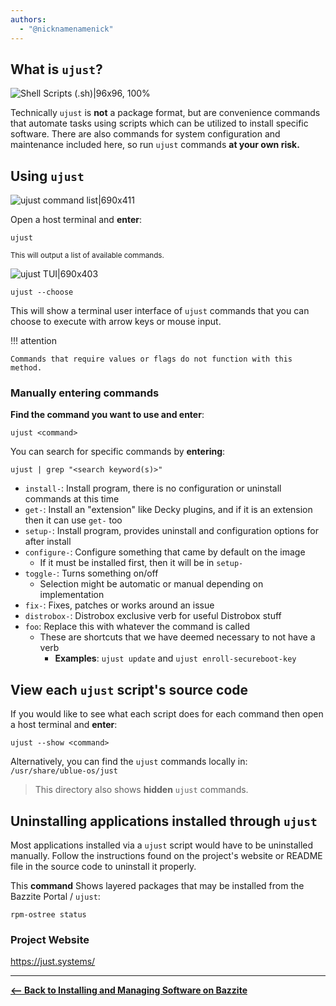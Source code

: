 ```yaml
---
authors:
  - "@nicknamenamenick"
---
```


<!-- ANCHOR: METADATA -->
<!--{"url_discourse": "https://universal-blue.discourse.group/docs?topic=2638", "fetched_at": "2024-09-03 16:43:04.643633+00:00"}-->
<!-- ANCHOR_END: METADATA -->

## What is `ujust`?

![Shell Scripts (.sh)|96x96, 100%](../img/Shell_Scripts__sh.png)

Technically `ujust` is **not** a package format, but are convenience commands that automate tasks using scripts which can be utilized to install specific software. There are also commands for system configuration and maintenance included here, so run `ujust` commands **at your own risk.**

## Using `ujust`

![ujust command list|690x411](../img/ujust_command_list.png)

Open a host terminal and **enter**:

```
ujust
```

<sub>This will output a list of available commands.</sub>

![ujust TUI|690x403](../img/ujust_TUI.png)

```
ujust --choose
```

This will show a terminal user interface of `ujust` commands that you can choose to execute with arrow keys or mouse input.

!!! attention
    
    Commands that require values or flags do not function with this method.

### Manually entering commands

**Find the command you want to use and enter**:

```
ujust <command>
```

You can search for specific commands by **entering**:

```
ujust | grep "<search keyword(s)>"
```

- `install-`: Install program, there is no configuration or uninstall commands at this time
- `get-`: Install an "extension" like Decky plugins, and if it is an extension then it can use `get-` too
- `setup-`: Install program, provides uninstall and configuration options for after install
- `configure-`: Configure something that came by default on the image
  - If it must be installed first, then it will be in `setup-`
- `toggle-`: Turns something on/off
  - Selection might be automatic or manual depending on implementation
- `fix-`: Fixes, patches or works around an issue
- `distrobox-`: Distrobox exclusive verb for useful Distrobox stuff
- `foo`: Replace this with whatever the command is called
  - These are shortcuts that we have deemed necessary to not have a verb
    - **Examples**: `ujust update` and `ujust enroll-secureboot-key`

## View each `ujust` script's source code

If you would like to see what each script does for each command then open a host terminal and **enter**:

```
ujust --show <command>
```

Alternatively, you can find the `ujust` commands locally in:
`/usr/share/ublue-os/just`

> This directory also shows **hidden** `ujust` commands.

## Uninstalling applications installed through `ujust`

Most applications installed via a `ujust` script would have to be uninstalled manually. Follow the instructions found on the project's website or README file in the source code to uninstall it properly.

This **command** Shows layered packages that may be installed from the Bazzite Portal / `ujust`:

```
rpm-ostree status
```

### Project Website

https://just.systems/

<hr>

[**<-- Back to Installing and Managing Software on Bazzite**](./index.md)
